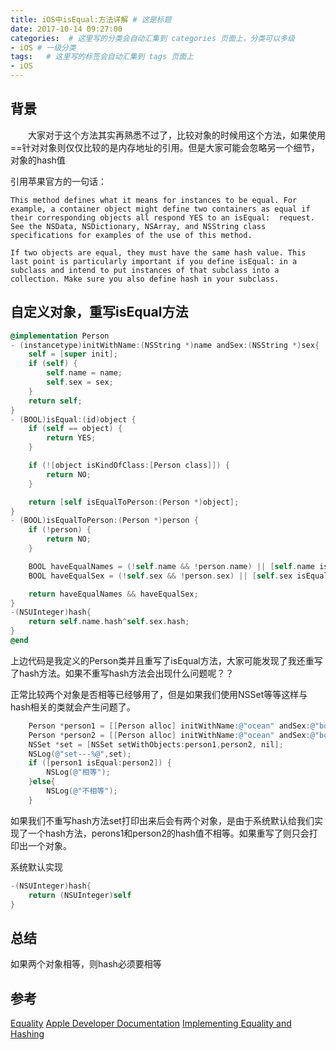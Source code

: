 ```yaml
---
title: iOS中isEqual:方法详解 # 这是标题
date: 2017-10-14 09:27:00
categories:  # 这里写的分类会自动汇集到 categories 页面上，分类可以多级
- iOS # 一级分类
tags:   # 这里写的标签会自动汇集到 tags 页面上
- iOS
---
```

## 背景
　　大家对于这个方法其实再熟悉不过了，比较对象的时候用这个方法，如果使用==针对对象则仅仅比较的是内存地址的引用。但是大家可能会忽略另一个细节，对象的hash值

引用苹果官方的一句话：

    This method defines what it means for instances to be equal. For example, a container object might define two containers as equal if their corresponding objects all respond YES to an isEqual:  request. See the NSData, NSDictionary, NSArray, and NSString class   specifications for examples of the use of this method.

    If two objects are equal, they must have the same hash value. This last point is particularly important if you define isEqual: in a subclass and intend to put instances of that subclass into a collection. Make sure you also define hash in your subclass.
## 自定义对象，重写isEqual方法
``` Objective-C
@implementation Person
- (instancetype)initWithName:(NSString *)name andSex:(NSString *)sex{
    self = [super init];
    if (self) {
        self.name = name;
        self.sex = sex;
    }
    return self;
}
- (BOOL)isEqual:(id)object {
    if (self == object) {
        return YES;
    }

    if (![object isKindOfClass:[Person class]]) {
        return NO;
    }

    return [self isEqualToPerson:(Person *)object];
}
- (BOOL)isEqualToPerson:(Person *)person {
    if (!person) {
        return NO;
    }

    BOOL haveEqualNames = (!self.name && !person.name) || [self.name isEqualToString:person.name];
    BOOL haveEqualSex = (!self.sex && !person.sex) || [self.sex isEqualToString:person.sex];

    return haveEqualNames && haveEqualSex;
}
-(NSUInteger)hash{
    return self.name.hash^self.sex.hash;
}
@end
```

上边代码是我定义的Person类并且重写了isEqual方法，大家可能发现了我还重写了hash方法。如果不重写hash方法会出现什么问题呢？？

正常比较两个对象是否相等已经够用了，但是如果我们使用NSSet等等这样与hash相关的类就会产生问题了。
```Objective-C
    Person *person1 = [[Person alloc] initWithName:@"ocean" andSex:@"boy"];
    Person *person2 = [[Person alloc] initWithName:@"ocean" andSex:@"boy"];
    NSSet *set = [NSSet setWithObjects:person1,person2, nil];
    NSLog(@"set---%@",set);
    if ([person1 isEqual:person2]) {
        NSLog(@"相等");
    }else{
        NSLog(@"不相等");
    }
```
如果我们不重写hash方法set打印出来后会有两个对象，是由于系统默认给我们实现了一个hash方法，perons1和person2的hash值不相等。如果重写了则只会打印出一个对象。

系统默认实现
```Objective-C
-(NSUInteger)hash{
    return (NSUInteger)self
}
```

## 总结
如果两个对象相等，则hash必须要相等
## 参考
[Equality](http://nshipster.com/equality/)
[Apple Developer Documentation](https://developer.apple.com/documentation/objectivec/1418956-nsobject/1418795-isequal?language=objc)
[Implementing Equality and Hashing](https://www.mikeash.com/pyblog/friday-qa-2010-06-18-implementing-equality-and-hashing.html)
